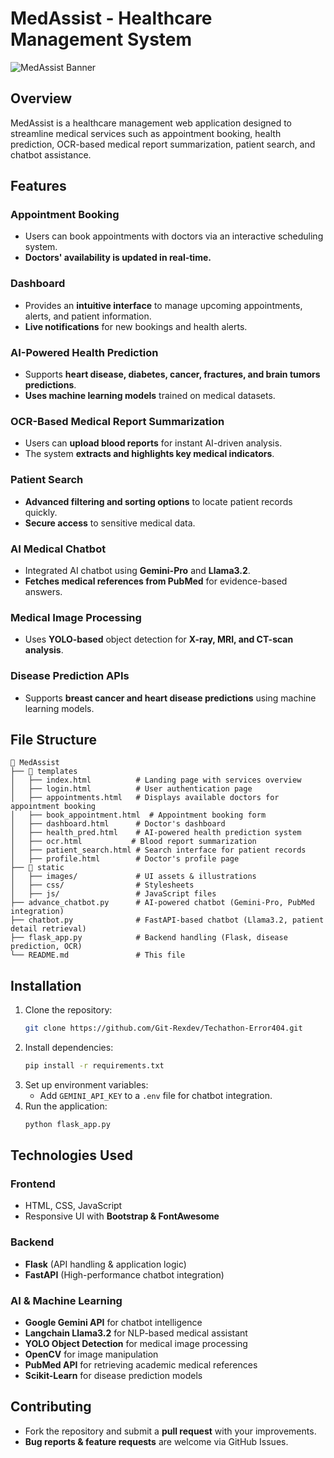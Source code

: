 <!-- # Techanton-Error404
This is a repository to showcase a medical domain project created by Team Error-404 from SGU, Kolhapur at Techathon 2.0, AISSMS, Pune. For more info read Readme file -->

# MedAssist - Healthcare Management System

![MedAssist Banner](static/images/Banner.png)

## Overview
MedAssist is a healthcare management web application designed to streamline medical services such as appointment booking, health prediction, OCR-based medical report summarization, patient search, and chatbot assistance. 

## Features
### Appointment Booking
- Users can book appointments with doctors via an interactive scheduling system.
- **Doctors' availability is updated in real-time.**

### Dashboard
- Provides an **intuitive interface** to manage upcoming appointments, alerts, and patient information.
- **Live notifications** for new bookings and health alerts.

### AI-Powered Health Prediction
- Supports **heart disease, diabetes, cancer, fractures, and brain tumors predictions**.
- **Uses machine learning models** trained on medical datasets.

### OCR-Based Medical Report Summarization
- Users can **upload blood reports** for instant AI-driven analysis.
- The system **extracts and highlights key medical indicators**.

### Patient Search
- **Advanced filtering and sorting options** to locate patient records quickly.
- **Secure access** to sensitive medical data.

### AI Medical Chatbot
- Integrated AI chatbot using **Gemini-Pro** and **Llama3.2**.
- **Fetches medical references from PubMed** for evidence-based answers.

### Medical Image Processing
- Uses **YOLO-based** object detection for **X-ray, MRI, and CT-scan analysis**.

### Disease Prediction APIs
- Supports **breast cancer and heart disease predictions** using machine learning models.

## File Structure
```
📂 MedAssist
├── 📂 templates
│   ├── index.html          # Landing page with services overview
│   ├── login.html          # User authentication page
│   ├── appointments.html   # Displays available doctors for appointment booking
│   ├── book_appointment.html  # Appointment booking form
│   ├── dashboard.html      # Doctor's dashboard
│   ├── health_pred.html    # AI-powered health prediction system
│   ├── ocr.html           # Blood report summarization
│   ├── patient_search.html # Search interface for patient records
│   ├── profile.html        # Doctor's profile page
├── 📂 static
│   ├── images/             # UI assets & illustrations
│   ├── css/                # Stylesheets
│   ├── js/                 # JavaScript files
├── advance_chatbot.py      # AI-powered chatbot (Gemini-Pro, PubMed integration)
├── chatbot.py              # FastAPI-based chatbot (Llama3.2, patient detail retrieval)
├── flask_app.py            # Backend handling (Flask, disease prediction, OCR)
└── README.md               # This file
```

## Installation
1. Clone the repository:
   ```sh
   git clone https://github.com/Git-Rexdev/Techathon-Error404.git
   ```
2. Install dependencies:
   ```sh
   pip install -r requirements.txt
   ```
3. Set up environment variables:
   - Add `GEMINI_API_KEY` to a `.env` file for chatbot integration.
4. Run the application:
   ```sh
   python flask_app.py
   ```

## Technologies Used
### Frontend
- HTML, CSS, JavaScript
- Responsive UI with **Bootstrap & FontAwesome**

### Backend
- **Flask** (API handling & application logic)
- **FastAPI** (High-performance chatbot integration)

### AI & Machine Learning
- **Google Gemini API** for chatbot intelligence
- **Langchain Llama3.2** for NLP-based medical assistant
- **YOLO Object Detection** for medical image processing
- **OpenCV** for image manipulation
- **PubMed API** for retrieving academic medical references
- **Scikit-Learn** for disease prediction models

## Contributing
- Fork the repository and submit a **pull request** with your improvements.
- **Bug reports & feature requests** are welcome via GitHub Issues.
